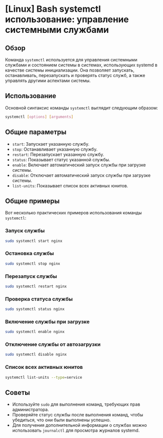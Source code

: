 # [Linux] Bash systemctl использование: управление системными службами

## Обзор
Команда `systemctl` используется для управления системными службами и состоянием системы в системах, использующих systemd в качестве системы инициализации. Она позволяет запускать, останавливать, перезапускать и проверять статус служб, а также управлять другими аспектами системы.

## Использование
Основной синтаксис команды `systemctl` выглядит следующим образом:

```bash
systemctl [options] [arguments]
```

## Общие параметры
- `start`: Запускает указанную службу.
- `stop`: Останавливает указанную службу.
- `restart`: Перезапускает указанную службу.
- `status`: Показывает статус указанной службы.
- `enable`: Включает автоматический запуск службы при загрузке системы.
- `disable`: Отключает автоматический запуск службы при загрузке системы.
- `list-units`: Показывает список всех активных юнитов.

## Общие примеры
Вот несколько практических примеров использования команды `systemctl`:

### Запуск службы
```bash
sudo systemctl start nginx
```

### Остановка службы
```bash
sudo systemctl stop nginx
```

### Перезапуск службы
```bash
sudo systemctl restart nginx
```

### Проверка статуса службы
```bash
sudo systemctl status nginx
```

### Включение службы при загрузке
```bash
sudo systemctl enable nginx
```

### Отключение службы от автозагрузки
```bash
sudo systemctl disable nginx
```

### Список всех активных юнитов
```bash
systemctl list-units --type=service
```

## Советы
- Используйте `sudo` для выполнения команд, требующих прав администратора.
- Проверяйте статус службы после выполнения команд, чтобы убедиться, что они были выполнены успешно.
- Для получения дополнительной информации о службах можно использовать `journalctl` для просмотра журналов systemd.
